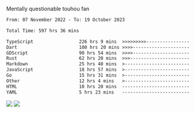 Mentally questionable touhou fan



<!--START_SECTION:waka-->

```txt
From: 07 November 2022 - To: 19 October 2023

Total Time: 597 hrs 36 mins

TypeScript                 226 hrs 9 mins  >>>>>>>>>----------------   37.86 %
Dart                       100 hrs 20 mins >>>>---------------------   16.80 %
GDScript                   90 hrs 54 mins  >>>>---------------------   15.22 %
Rust                       62 hrs 20 mins  >>>----------------------   10.44 %
Markdown                   25 hrs 40 mins  >------------------------   04.30 %
JavaScript                 18 hrs 57 mins  >------------------------   03.17 %
Go                         15 hrs 31 mins  >------------------------   02.60 %
Other                      12 hrs 4 mins   >------------------------   02.02 %
HTML                       10 hrs 20 mins  -------------------------   01.73 %
YAML                       5 hrs 23 mins   -------------------------   00.90 %
```

<!--END_SECTION:waka-->

![](https://posei.me/horse_going_hard.gif)
![](https://posei.me/horse_going_hard.gif)
